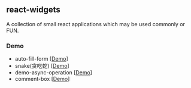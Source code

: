 ## react-widgets

A collection of small react applications which may be used commonly or FUN.

### Demo

- auto-fill-form [[Demo](http://cuyu.github.io/plays/auto-fill-form/)]
- snake(贪吃蛇) [[Demo](http://cuyu.github.io/plays/snake/)]
- demo-async-operation [[Demo](http://cuyu.github.io/plays/demo-async-operation/)]
- comment-box [[Demo](http://cuyu.github.io/plays/comment-box/)]
